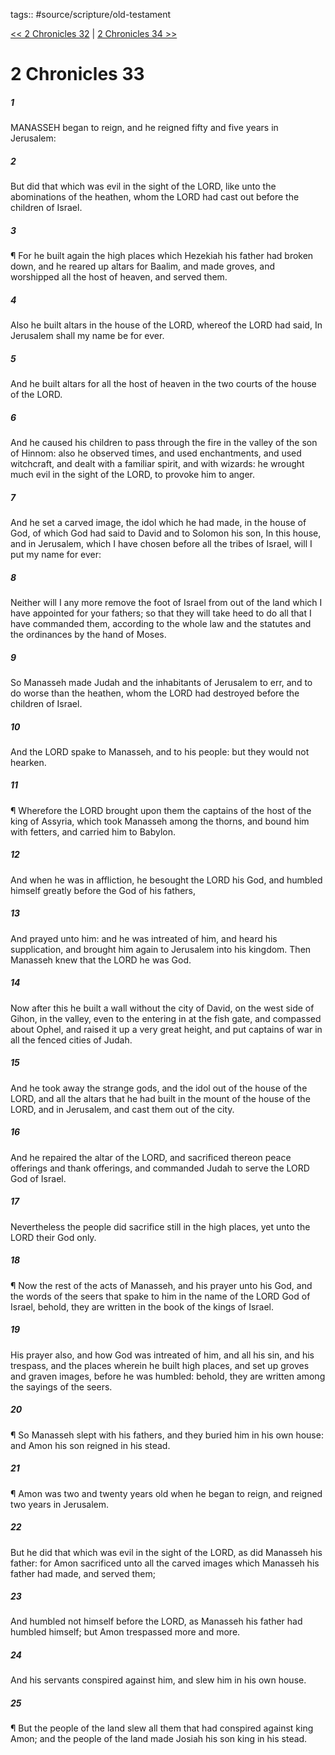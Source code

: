 tags:: #source/scripture/old-testament

[<< 2 Chronicles 32](old-testament/14_2_Chronicles/2_Chronicles_32.md) | [2 Chronicles 34 >>](old-testament/14_2_Chronicles/2_Chronicles_34.md)

# 2 Chronicles 33

##### 1

MANASSEH began to reign, and he reigned fifty and five years in Jerusalem:

##### 2

But did that which was evil in the sight of the LORD, like unto the abominations of the heathen, whom the LORD had cast out before the children of Israel.

##### 3

¶ For he built again the high places which Hezekiah his father had broken down, and he reared up altars for Baalim, and made groves, and worshipped all the host of heaven, and served them.

##### 4

Also he built altars in the house of the LORD, whereof the LORD had said, In Jerusalem shall my name be for ever.

##### 5

And he built altars for all the host of heaven in the two courts of the house of the LORD.

##### 6

And he caused his children to pass through the fire in the valley of the son of Hinnom: also he observed times, and used enchantments, and used witchcraft, and dealt with a familiar spirit, and with wizards: he wrought much evil in the sight of the LORD, to provoke him to anger.

##### 7

And he set a carved image, the idol which he had made, in the house of God, of which God had said to David and to Solomon his son, In this house, and in Jerusalem, which I have chosen before all the tribes of Israel, will I put my name for ever:

##### 8

Neither will I any more remove the foot of Israel from out of the land which I have appointed for your fathers; so that they will take heed to do all that I have commanded them, according to the whole law and the statutes and the ordinances by the hand of Moses.

##### 9

So Manasseh made Judah and the inhabitants of Jerusalem to err, and to do worse than the heathen, whom the LORD had destroyed before the children of Israel.

##### 10

And the LORD spake to Manasseh, and to his people: but they would not hearken.

##### 11

¶ Wherefore the LORD brought upon them the captains of the host of the king of Assyria, which took Manasseh among the thorns, and bound him with fetters, and carried him to Babylon.

##### 12

And when he was in affliction, he besought the LORD his God, and humbled himself greatly before the God of his fathers,

##### 13

And prayed unto him: and he was intreated of him, and heard his supplication, and brought him again to Jerusalem into his kingdom. Then Manasseh knew that the LORD he was God.

##### 14

Now after this he built a wall without the city of David, on the west side of Gihon, in the valley, even to the entering in at the fish gate, and compassed about Ophel, and raised it up a very great height, and put captains of war in all the fenced cities of Judah.

##### 15

And he took away the strange gods, and the idol out of the house of the LORD, and all the altars that he had built in the mount of the house of the LORD, and in Jerusalem, and cast them out of the city.

##### 16

And he repaired the altar of the LORD, and sacrificed thereon peace offerings and thank offerings, and commanded Judah to serve the LORD God of Israel.

##### 17

Nevertheless the people did sacrifice still in the high places, yet unto the LORD their God only.

##### 18

¶ Now the rest of the acts of Manasseh, and his prayer unto his God, and the words of the seers that spake to him in the name of the LORD God of Israel, behold, they are written in the book of the kings of Israel.

##### 19

His prayer also, and how God was intreated of him, and all his sin, and his trespass, and the places wherein he built high places, and set up groves and graven images, before he was humbled: behold, they are written among the sayings of the seers.

##### 20

¶ So Manasseh slept with his fathers, and they buried him in his own house: and Amon his son reigned in his stead.

##### 21

¶ Amon was two and twenty years old when he began to reign, and reigned two years in Jerusalem.

##### 22

But he did that which was evil in the sight of the LORD, as did Manasseh his father: for Amon sacrificed unto all the carved images which Manasseh his father had made, and served them;

##### 23

And humbled not himself before the LORD, as Manasseh his father had humbled himself; but Amon trespassed more and more.

##### 24

And his servants conspired against him, and slew him in his own house.

##### 25

¶ But the people of the land slew all them that had conspired against king Amon; and the people of the land made Josiah his son king in his stead.
